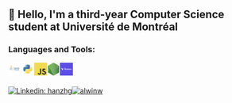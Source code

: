 ## 👋 Hello, I'm a third-year Computer Science student at Université de Montréal

### Languages and Tools:

<img align="left" alt="Java" width="26px" src="https://raw.githubusercontent.com/github/explore/80688e429a7d4ef2fca1e82350fe8e3517d3494d/topics/java/java.png" />
<img align="left" alt="Python" width="26px" src="https://raw.githubusercontent.com/github/explore/80688e429a7d4ef2fca1e82350fe8e3517d3494d/topics/python/python.png" />
<img align="left" alt="JavaScript" width="26px" src="https://raw.githubusercontent.com/github/explore/80688e429a7d4ef2fca1e82350fe8e3517d3494d/topics/javascript/javascript.png" />
<img align="left" alt="Node.js" width="26px" src="https://raw.githubusercontent.com/github/explore/80688e429a7d4ef2fca1e82350fe8e3517d3494d/topics/nodejs/nodejs.png" />
<img align="left" alt="Terminal" width="26px" src="https://raw.githubusercontent.com/github/explore/80688e429a7d4ef2fca1e82350fe8e3517d3494d/topics/terraform/terraform.png" />
<br />
<br />

[![Linkedin: hanzhg](https://img.shields.io/badge/-hanzhg-blue?style=flat-square&logo=Linkedin&logoColor=white&link=https://www.linkedin.com/in/hanzhg/)](https://www.linkedin.com/in/hanzhg/)<a href="https://github.com/hanzhg" target="_blank"><img alt="alwinw" src="https://badges.pufler.dev/visits/hanzhg/hanzhg?logo=GitHub&label=visits&color=success&logoColor=white&style=flat-square"/></a>

